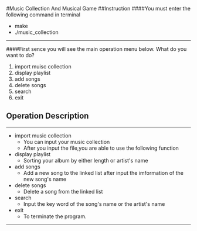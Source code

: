 
#Music Collection And Musical Game
##Instruction
####You must enter the following command in terminal
+ make
+ ./music_collection
----

####First sence
you will see the main operation menu below.
What do you want to do?
1. import muisc collection
2. display playlist
3. add songs
4. delete songs
5. search
6. exit

##  Operation Description
----
+ import music collection
	+ You can input your music collection 
	+ After you input the file,you are able to use the following function
+ display playlist
	+ Sorting your album by either length or artist&apos;s name
+ add songs
	+ Add a new song to the linked list after input the imformation of the new song&apos;s name
+ delete songs
	+ Delete a song from the linked list 
+ search
	+ Input the key word of the song&apos;s name or the artist&apos;s name
+ exit
	+ To terminate the program.
----

